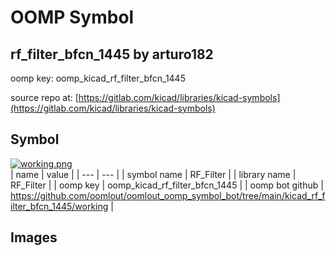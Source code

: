 # OOMP Symbol  
## rf_filter_bfcn_1445  by arturo182  
  
oomp key: oomp_kicad_rf_filter_bfcn_1445  
  
source repo at: [https://gitlab.com/kicad/libraries/kicad-symbols](https://gitlab.com/kicad/libraries/kicad-symbols)  
## Symbol  
  
[![working.png](working_600.png)](working.png)  
| name | value | 
| --- | --- | 
| symbol name | RF_Filter | 
| library name | RF_Filter | 
| oomp key | oomp_kicad_rf_filter_bfcn_1445 | 
| oomp bot github | https://github.com/oomlout/oomlout_oomp_symbol_bot/tree/main/kicad_rf_filter_bfcn_1445/working | 
## Images  
